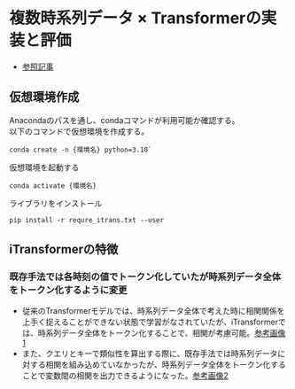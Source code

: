 # 複数時系列データ × Transformerの実装と評価

- [参照記事](https://zenn.dev/shungo_a/articles/1ae7e8c68b1cbb)

## 仮想環境作成
Anacondaのパスを通し、condaコマンドが利用可能か確認する。  
以下のコマンドで仮想環境を作成する。  
```shell
conda create -n {環境名} python=3.10`
```
仮想環境を起動する  
```shell
conda activate {環境名}
```
ライブラリをインストール  
```shell
pip install -r requre_itrans.txt --user
```

## iTransformerの特徴
### 既存手法では各時刻の値でトークン化していたが時系列データ全体をトークン化するように変更
- 従来のTransformerモデルでは、時系列データ全体で考えた時に相関関係を上手く捉えることができない状態で学習がなされていたが、iTransformerでは、時系列データ全体をトークン化することで、相関が考慮可能。[参考画像1](https://storage.googleapis.com/zenn-user-upload/35625fcb1926-20231106.png)  
- また、クエリとキーで類似性を算出する際に、既存手法では時系列データに対する相関を組み込めていなかったが、時系列データ全体をトークン化することで変数間の相関を出力できるようになった。[参考画像2](https://storage.googleapis.com/zenn-user-upload/d8b9a1d88dcd-20231107.png)

